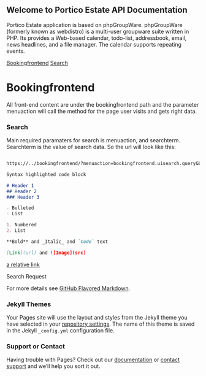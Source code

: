 ## Welcome to Portico Estate API Documentation

Portico Estate application is based on phpGroupWare. phpGroupWare (formerly known as webdistro) is a multi-user groupware suite written in PHP. Its provides a Web-based calendar, todo-list, addressbook, email, news headlines, and a file manager. The calendar supports repeating events.

[Bookingfrontend](#bookingfrontend)
[Search](#search)

# Bookingfrontend

All front-end content are under the bookingfrontend path and the parameter menuaction will call the method for the page user visits and gets right data.

### Search

Main required paramaters for search is menuaction, and searchterm. Searchterm is the value of search data. So the url will look like this:

```markdown

https://../bookingfrontend/?menuaction=bookingfrontend.uisearch.query&building_id=null&filter_search_type=resource&filter_part_of_town=7&filter_top_level=97&phpgw_return_as=stripped_html&searchterm=%C3%A5m%C3%B8y

```



```markdown
Syntax highlighted code block

# Header 1
## Header 2
### Header 3

- Bulleted
- List

1. Numbered
2. List

**Bold** and _Italic_ and `Code` text

[Link](url) and ![Image](src)
```


[a relative link](home.md)


Search Request

For more details see [GitHub Flavored Markdown](https://guides.github.com/features/mastering-markdown/).

### Jekyll Themes

Your Pages site will use the layout and styles from the Jekyll theme you have selected in your [repository settings](https://github.com/nrbn/Portico-Estate/settings). The name of this theme is saved in the Jekyll `_config.yml` configuration file.

### Support or Contact

Having trouble with Pages? Check out our [documentation](https://help.github.com/categories/github-pages-basics/) or [contact support](https://github.com/contact) and we’ll help you sort it out.
